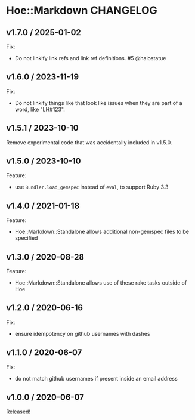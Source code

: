 # Hoe::Markdown CHANGELOG

## v1.7.0 / 2025-01-02

Fix:

- Do not linkify link refs and link ref definitions. #5 @halostatue


## v1.6.0 / 2023-11-19

Fix:

- Do not linkify things like that look like issues when they are part of a word, like "LH#123".


## v1.5.1 / 2023-10-10

Remove experimental code that was accidentally included in v1.5.0.


## v1.5.0 / 2023-10-10

Feature:

- use `Bundler.load_gemspec` instead of `eval`, to support Ruby 3.3


## v1.4.0 / 2021-01-18

Feature:

- Hoe::Markdown::Standalone allows additional non-gemspec files to be specified


## v1.3.0 / 2020-08-28

Feature:

- Hoe::Markdown::Standalone allows use of these rake tasks outside of Hoe


## v1.2.0 / 2020-06-16

Fix:
* ensure idempotency on github usernames with dashes


## v1.1.0 / 2020-06-07

Fix:
* do not match github usernames if present inside an email address


## v1.0.0 / 2020-06-07

Released!
